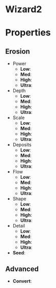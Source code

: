 # Wizard2


# Properties


## Erosion

- Power
  - **Low**: <desc>
  - **Med**: <desc>
  - **High**: <desc>
  - **Ultra**: <desc>
- Depth
  - **Low**: <desc>
  - **Med**: <desc>
  - **High**: <desc>
  - **Ultra**: <desc>
- Scale
  - **Low**: <desc>
  - **Med**: <desc>
  - **High**: <desc>
  - **Ultra**: <desc>
- Deposits
  - **Low**: <desc>
  - **Med**: <desc>
  - **High**: <desc>
  - **Ultra**: <desc>
- Flow
  - **Low**: <desc>
  - **Med**: <desc>
  - **High**: <desc>
  - **Ultra**: <desc>
- Shape
  - **Low**: <desc>
  - **Med**: <desc>
  - **High**: <desc>
  - **Ultra**: <desc>
- Detail
  - **Low**: <desc>
  - **Med**: <desc>
  - **High**: <desc>
  - **Ultra**: <desc>
- **Seed**: 

## Advanced

- **Convert**: 



